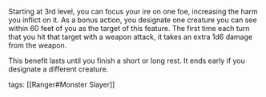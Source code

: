 Starting at 3rd level, you can focus your ire on one foe, increasing the harm you inflict on it. As a bonus action, you designate one creature you can see within 60 feet of you as the target of this feature. The first time each turn that you hit that target with a weapon attack, it takes an extra 1d6 damage from the weapon.

This benefit lasts until you finish a short or long rest. It ends early if you designate a different creature.

tags: [[Ranger#Monster Slayer]]